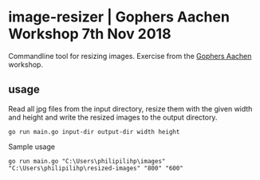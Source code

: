 # image-resizer | Gophers Aachen Workshop 7th Nov 2018
Commandline tool for resizing images. Exercise from the [Gophers Aachen](https://github.com/gophersaachen) workshop.



## usage

Read all jpg files from the input directory, resize them with the given width and height and write the resized images to the output directory.
```
go run main.go input-dir output-dir width height
```

Sample usage
```
go run main.go "C:\Users\philipilihp\images" "C:\Users\philipilihp\resized-images" "800" "600"
```
